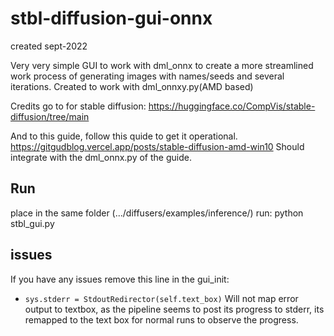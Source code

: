 # stbl-diffusion-gui-onnx
created sept-2022

Very very simple GUI to work with dml_onnx to create a more streamlined work process of generating images with names/seeds and several iterations.
Created to work with dml_onnxy.py(AMD based)

Credits go to for stable diffusion: 
https://huggingface.co/CompVis/stable-diffusion/tree/main

And to this guide, follow this quide to get it operational.
https://gitgudblog.vercel.app/posts/stable-diffusion-amd-win10
Should integrate with the dml_onnx.py of the guide.

## Run
place in the same folder (.../diffusers/examples/inference/)
run: python stbl_gui.py

## issues
If you have any issues remove this line in the gui_init:
 - `sys.stderr = StdoutRedirector(self.text_box)`
Will not map error output to textbox, as the pipeline seems to post its progress to stderr, its remapped to the text box for normal runs to observe the progress.

